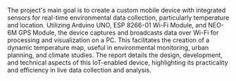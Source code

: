 The project's main goal is to create a custom mobile device with integrated sensors for real-time environmental data collection, particularly temperature and location. Utilizing Arduino UNO, ESP 8266-01 Wi-Fi Module, and NEO-6M GPS Module, the device captures and broadcasts data over Wi-Fi for processing and visualization on a PC. This facilitates the creation of a dynamic temperature map, useful in environmental monitoring, urban planning, and climate studies. The report details the design, development, and technical aspects of this IoT-enabled device, highlighting its practicality and efficiency in live data collection and analysis. 
